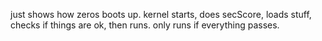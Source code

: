 just shows how zeros boots up. kernel starts, does secScore, loads stuff, checks if things are ok, then runs. only runs if everything passes.